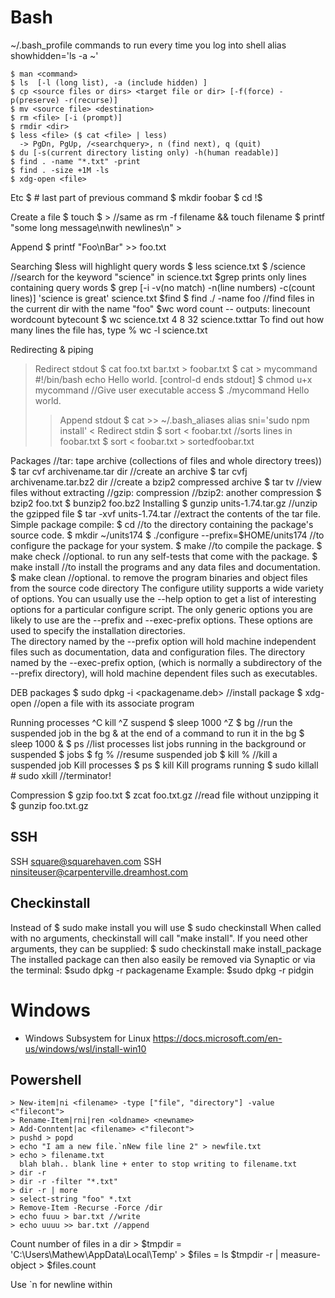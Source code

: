 # Bash

~/.bash_profile commands to run every time you log into shell
    alias showhidden='ls -a ~'

    $ man <command>
    $ ls  [-l (long list), -a (include hidden) ]
    $ cp <source files or dirs> <target file or dir> [-f(force) -p(preserve) -r(recurse)]
    $ mv <source file> <destination>
    $ rm <file> [-i (prompt)]
    $ rmdir <dir>
    $ less <file> ($ cat <file> | less)
      -> PgDn, PgUp, /<searchquery>, n (find next), q (quit)
    $ du [-s(current directory listing only) -h(human readable)]
    $ find . -name "*.txt" -print
    $ find . -size +1M -ls
    $ xdg-open <file>

Etc
    $ # last part of previous command
    $ mkdir foobar
    $ cd !$

Create a file
    $ touch <filename>
    $ > <filename> //same as rm -f filename && touch filename
    $ printf "some long message\nwith newlines\n" > <filename>

Append
    $ printf "Foo\nBar" >> foo.txt

Searching
$less will highlight query words
    $ less science.txt
    $ /science //search for the keyword "science" in science.txt
$grep prints only lines containing query words
    $ grep [-i -v(no match) -n(line numbers) -c(count lines)] 'science is great' science.txt
$find
    $ find ./ -name foo //find files in the current dir with the name "foo"
$wc word count -- outputs: linecount  wordcount  bytecount
    $ wc science.txt
       4  8  32 science.txttar
To find out how many lines the file has, type
    % wc -l science.txt

Redirecting & piping
> Redirect stdout
    $ cat foo.txt bar.txt > foobar.txt
    $ cat > mycommand
      #!/bin/bash
      echo Hello world. [control-d ends stdout]
    $ chmod u+x mycommand //Give user executable access
    $ ./mycommand
      Hello world.
>> Append stdout
    $ cat >> ~/.bash_aliases
    alias sni='sudo npm install'
< Redirect stdin
    $ sort < foobar.txt //sorts lines in foobar.txt
    $ sort < foobar.txt > sortedfoobar.txt

Packages
    //tar: tape archive (collections of files and whole directory trees))
    $ tar cvf archivename.tar dir //create an archive
    $ tar cvfj archivename.tar.bz2 dir //create a bzip2 compressed archive
    $ tar tv <filename> //view files without extracting
    //gzip: compression
    //bzip2: another compression
    $ bzip2 foo.txt
    $ bunzip2 foo.bz2
Installing
    $ gunzip units-1.74.tar.gz //unzip the gzipped file
    $ tar -xvf units-1.74.tar //extract the contents of the tar file.
Simple package compile:
    $ cd //to the directory containing the package's source code.
    $ mkdir ~/units174
    $ ./configure --prefix=$HOME/units174 //to configure the package for your system.
    $ make //to compile the package.
    $ make check //optional. to run any self-tests that come with the package.
    $ make install //to install the programs and any data files and documentation.
    $ make clean //optional. to remove the program binaries and object files from the source code directory 
The configure utility supports a wide variety of options. You can usually use the --help option to get a list of interesting options for a particular configure script.
The only generic options you are likely to use are the --prefix and --exec-prefix options. These options are used to specify the installation directories.  
The directory named by the --prefix option will hold machine independent files such as documentation, data and configuration files.
The directory named by the --exec-prefix option, (which is normally a subdirectory of the --prefix directory), will hold machine dependent files such as executables.

DEB packages
    $ sudo dpkg -i <packagename.deb> //install package
    $ xdg-open <filename> //open a file with its associate program

Running processes
^C kill
^Z suspend
    $ sleep 1000
    ^Z
    $ bg //run the suspended job in the bg
& at the end of a command to run it in the bg
    $ sleep 1000 &
    $ ps //list processes
list jobs running in the background or suspended
    $ jobs
    $ fg %<jobnumber> //resume suspended job
    $ kill %<jobnumber> //kill a suspended job
Kill processes
    $ ps
    $ kill <processnumber>
Kill programs running
    $ sudo killall <program>
    # sudo xkill //terminator!

Compression
    $ gzip foo.txt
    $ zcat foo.txt.gz //read file without unzipping it
    $ gunzip foo.txt.gz

## SSH

SSH square@squarehaven.com
SSH ninsiteuser@carpenterville.dreamhost.com

## Checkinstall

Instead of
    $ sudo make install
you will use
    $ sudo checkinstall
When called with no arguments, checkinstall will call "make install". If you need other arguments, they can be supplied:
    $ sudo checkinstall make install_package
The installed package can then also easily be removed via Synaptic or via the terminal:
    $sudo dpkg -r packagename
Example:
    $sudo dpkg -r pidgin

# Windows

* Windows Subsystem for Linux https://docs.microsoft.com/en-us/windows/wsl/install-win10

## Powershell

    > New-item|ni <filename> -type ["file", "directory"] -value <"filecont">
    > Rename-Item|rni|ren <oldname> <newname>
    > Add-Conntent|ac <filename> <"filecont">
    > pushd > popd
    > echo "I am a new file.`nNew file line 2" > newfile.txt
    > echo > filename.txt
      blah blah.. blank line + enter to stop writing to filename.txt
    > dir -r
    > dir -r -filter "*.txt"
    > dir -r | more
    > select-string "foo" *.txt
    > Remove-Item -Recurse -Force /dir
    > echo fuuu > bar.txt //write
    > echo uuuu >> bar.txt //append
    
Count number of files in a dir
    > $tmpdir = 'C:\Users\Mathew\AppData\Local\Temp'
    > $files = ls $tmpdir -r | measure-object
    > $files.count

Use `n for newline within <filecont>

